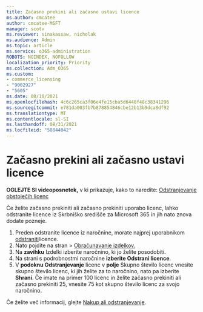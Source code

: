 ```yaml
---
title: Začasno prekini ali začasno ustavi licence
ms.author: cmcatee
author: cmcatee-MSFT
manager: scotv
ms.reviewer: sinakassaw, nicholak
ms.audience: Admin
ms.topic: article
ms.service: o365-administration
ROBOTS: NOINDEX, NOFOLLOW
localization_priority: Priority
ms.collection: Adm_O365
ms.custom:
- commerce_licensing
- "9002927"
- "5605"
ms.date: 08/10/2021
ms.openlocfilehash: 4c6c265ca3f06e4fe15cba5d6448f48c38341296
ms.sourcegitcommit: e781da003fb7b878854846cbe12b13b9dca8df92
ms.translationtype: MT
ms.contentlocale: sl-SI
ms.lasthandoff: 08/31/2021
ms.locfileid: "58844042"
---
```

# <a name="suspend-or-pause-licenses"></a>Začasno prekini ali začasno ustavi licence

**OGLEJTE SI videoposnetek,** v ki prikazuje, kako to naredite: [Odstranjevanje obstoječih licenc](https://go.microsoft.com/fwlink/p/?linkid=2154938)

Če želite začasno prekiniti ali začasno prekiniti uporabo licenc, lahko odstranite licence iz Skrbniško središče za Microsoft 365 in jih nato znova dodate pozneje.

1. Preden odstranite licence iz naročnine, morate najprej uporabnikom [odstraniti](https://docs.microsoft.com/microsoft-365/admin/manage/remove-licenses-from-users)licence.
2. Nato pojdite na stran  >  [Obračunavanje izdelkov.](https://go.microsoft.com/fwlink/p/?linkid=842054)
3. Na **zavihku** Izdelki izberite naročnino, ki jo želite posodobiti.
4. Na strani s podrobnostmi naročnine **izberite Odstrani licence**.
5. V **podoknu Odstranjevanje** licenc v **polje** Skupno število licenc vnesite skupno število licenc, ki jih želite za to naročnino, nato pa izberite **Shrani**. Če imate na primer 100 licenc in želite začasno prekiniti ali začasno prekiniti 25, vnesite 75 kot skupno število licenc za svojo naročnino.

Če želite več informacij, glejte [Nakup ali odstranjevanje](https://docs.microsoft.com/microsoft-365/commerce/licenses/buy-licenses).